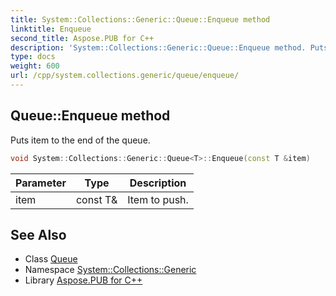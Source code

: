 ```yaml
---
title: System::Collections::Generic::Queue::Enqueue method
linktitle: Enqueue
second_title: Aspose.PUB for C++
description: 'System::Collections::Generic::Queue::Enqueue method. Puts item to the end of the queue in C++.'
type: docs
weight: 600
url: /cpp/system.collections.generic/queue/enqueue/
---
```

## Queue::Enqueue method


Puts item to the end of the queue.

```cpp
void System::Collections::Generic::Queue<T>::Enqueue(const T &item)
```


| Parameter | Type | Description |
| --- | --- | --- |
| item | const T\& | Item to push. |

## See Also

* Class [Queue](../)
* Namespace [System::Collections::Generic](../../)
* Library [Aspose.PUB for C++](../../../)
